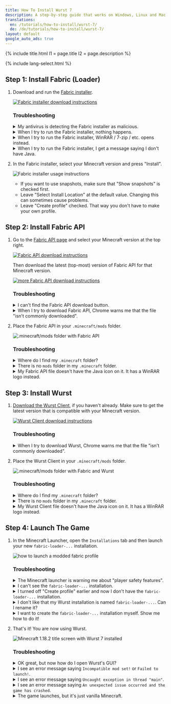 ```yaml
---
title: How To Install Wurst 7
description: A step-by-step guide that works on Windows, Linux and Mac!
translations:
  en: /tutorials/how-to-install/wurst-7/
  de: /de/tutorials/how-to-install/wurst-7/
layout: default
google_auto_ads: true
---
```

{% include title.html l1 = page.title l2 = page.description %}

<div id="fabric-loader" class="padding20 no-padding-left no-padding-right bg-grayLighter">
	<div class="container">
        {% include lang-select.html %}
		<h2 class="text-normal">Step 1: Install Fabric (Loader)</h2>
        <ol class="step-list">
            <li>
                <p>
                    Download and run the <a href="https://fabricmc.net/use/installer/" target="_blank" rel="nofollow">Fabric installer</a>.
                </p>
                <p>
                    <a href="https://fabricmc.net/use/installer/" target="_blank" rel="nofollow">
                        <img src="https://wiki.wurstclient.net/_media/install_fabric_download.webp" alt="Fabric installer download instructions">
                    </a>
                </p>
                <h3>Troubleshooting</h3>
                <details class="padding5">
                    <summary>My antivirus is detecting the Fabric installer as malicious.</summary>
                    <p>
                        This can happen with the Fabric installer "for Windows" (the .exe version), but it's almost certainly a false positive. You can either ignore the warning or use the Universal/.jar version of the Fabric installer, which does not have this problem.
                    </p>
                </details>
                <details class="padding5">
                    <summary>When I try to run the Fabric installer, nothing happens.</summary>
                    <p>
                        This can happen when you don't have Java installed. Here is a <a href="https://www.youtube.com/watch?v=Wv0vPUwitJs" target="_blank" rel="nofollow">video on how to install Java</a>.
                    </p>
                    <p>
                        (The author of the video cannot help you with Wurst-related questions. If you need help, <a href="/contact">contact me</a> instead.)
                    </p>
                </details>
                <details class="padding5">
                    <summary>When I try to run the Fabric installer, WinRAR / 7-zip / etc. opens instead.</summary>
                    <p>
                        This means your computer is configured to open .jar files with that other program instead of using Java.
                        There is a setting in Windows called "Choose default apps by file type" that lets you change this.
                    </p>
                    <p>
                        Alternatively, you can also use "right click" > "open with" to open the file with Java, like so:<br>
                    </p>
                    <p>
                        <img src="https://wiki.wurstclient.net/_media/install_fabric_run_with_java.webp" alt="how to run the Fabric installer with Java">
                        <ul>
                            <li>If you don't see Java in the list, select "Choose another app" at the bottom.</li>
                            <li>Depending on your system, you will see either "Java(TM)&nbsp;Platform&nbsp;SE&nbsp;binary", "OpenJDK&nbsp;Platform&nbsp;binary", or both. It doesn't matter which one you use.</li>
                            <li>If you can't find Java at all, you need to <a href="https://www.youtube.com/watch?v=Wv0vPUwitJs" target="_blank" rel="nofollow">install Java</a> first.<br>
                            (The author of the video cannot help you with Wurst-related questions. If you need help, <a href="/contact">contact me</a> instead.)</li>
                        </ul>
                    </p>
                </details>
                <details class="padding5">
                    <summary>When I try to run the Fabric installer, I get a message saying I don't have Java.</summary>
                    <p>
                        Unsurprisingly, this means you don't have Java installed. Here is a <a href="https://www.youtube.com/watch?v=Wv0vPUwitJs" target="_blank" rel="nofollow">video on how to install Java</a>.
                    </p>
                    <p>
                        (The author of the video cannot help you with Wurst-related questions. If you need help, <a href="/contact">contact me</a> instead.)
                    </p>
                </details>
            </li>
            <div class="padding5 no-padding-left no-padding-right"></div>
            <li>
                <p>
                    In the Fabric installer, select your Minecraft version and press "Install".
                </p>
                <p>
                    <img src="https://wiki.wurstclient.net/_media/install_use_fabric_installer.webp" alt="Fabric installer usage instructions">
                </p>
                <p>
                    <ul>
                        <li>If you want to use snapshots, make sure that "Show snapshots" is checked first.</li>
                        <li>Leave "Select Install Location" at the default value. Changing this can sometimes cause problems.</li>
                        <li>Leave "Create profile" checked. That way you don't have to make your own profile.</li>
                    </ul>
                </p>
            </li>
        </ol>
	</div>
</div>

<div id="fabric-api" class="padding20 no-padding-left no-padding-right">
	<div class="container">
		<h2 class="text-normal">Step 2: Install Fabric API</h2>
        <ol class="step-list">
            <li>
                <p>
                    Go to the <a href="https://www.curseforge.com/minecraft/mc-mods/fabric-api/files/all" target="_blank" rel="nofollow">Fabric API page</a> and select your Minecraft version at the top right.
                </p>
                <p>
                    <a href="https://www.curseforge.com/minecraft/mc-mods/fabric-api/files/all" target="_blank" rel="nofollow">
                        <img src="https://wiki.wurstclient.net/_media/install_fabric_api_version.webp" alt="Fabric API download instructions">
                    </a>
                </p>
                <p>
                    Then download the latest (top-most) version of Fabric API for that Minecraft version.
                </p>
                <p>
                    <a href="https://www.curseforge.com/minecraft/mc-mods/fabric-api/files/all" target="_blank" rel="nofollow">
                        <img src="https://wiki.wurstclient.net/_media/install_fabric_api_version_2.webp" alt="more Fabric API download instructions">
                    </a>
                </p>
                <h3>Troubleshooting</h3>
                <details class="padding5">
                    <summary>I can't find the Fabric API download button.</summary>
                    <p>
                        Ahem...
                    </p>
                    <p>
                        <img src="https://wiki.wurstclient.net/_media/install_fabric_api_download_button.webp" alt="lots of arrows pointing at the Fabric API download button :)">
                    </p>
                </details>
                <details class="padding5">
                    <summary>When I try to download Fabric API, Chrome warns me that the file "isn't commonly downloaded".</summary>
                    <p>
                        This can happen when a new version has just been released.
                        It just means that you're one of the first people to download that specific version of Fabric API.
                        You can safely ignore this warning and download the file anyways.
                    </p>
                </details>
            </li>
            <div class="padding5 no-padding-left no-padding-right"></div>
            <li>
                <p>
                    Place the Fabric API in your <code>.minecraft/mods</code> folder.
                </p>
                <p>
                    <img src="https://wiki.wurstclient.net/_media/install_fabric_api_mods_folder.webp" alt=".minecraft/mods folder with Fabric API">
                </p>
                <h3>Troubleshooting</h3>
                <details class="padding5">
                    <summary>Where do I find my <code>.minecraft</code> folder?</summary>
                    <p>
                        <b>Windows:</b> Open your Windows Explorer and type <code>%appdata%/.minecraft</code> into the address bar.<br>
                        (Alternatively you can press Win+R and type in the same thing.)
                    </p>
                    <p>
                        <b>Linux:</b> Open your File Explorer and type <code>~/.minecraft</code> into the address bar.
                    </p>
                    <p>
                        <b>Mac:</b> Open your Finder and type <code>~/Library/Application Support/minecraft</code> into the address bar.
                    </p>
                </details>
                <details class="padding5">
                    <summary>There is no <code>mods</code> folder in my <code>.minecraft</code> folder.</summary>
                    <p>
                        No problem, just create the folder manually. Make sure you name it exactly <code>mods</code> (all lowercase).
                    </p>
                </details>
                <details class="padding5">
                    <summary>My Fabric API file doesn't have the Java icon on it. It has a WinRAR logo instead.</summary>
                    <p>
                        Check the file extension. As long as it ends with <code>.jar</code>, everything is fine.
                        It simply means that your computer is configured to open .jar files with WinRAR instead of Java.
                    </p>
                    <p>
                        It doesn't matter for the Fabric API, since it's still a .jar file and will still work,
                        but if you want to fix it there is a setting in Windows called "Choose default apps by file type" that lets you change this.
                    </p>
                </details>
            </li>
        </ol>
	</div>
</div>

<div id="wurst" class="padding20 no-padding-left no-padding-right bg-grayLighter">
	<div class="container">
		<h2 class="text-normal">Step 3: Install Wurst</h2>
        <ol class="step-list">
            <li>
                <p>
                    <a href="/download/" target="_blank">Download the Wurst Client</a>, if you haven't already.
                    Make sure to get the latest version that is compatible with your Minecraft version.
                </p>
                <p>
                    <a href="/download/" target="_blank">
                        <img src="https://wiki.wurstclient.net/_media/install_wurst_download.webp" alt="Wurst Client download instructions">
                    </a>
                </p>
                <h3>Troubleshooting</h3>
                <details class="padding5">
                    <summary>When I try to download Wurst, Chrome warns me that the file "isn't commonly downloaded".</summary>
                    <p>
                        This can happen when a new version has just been released.
                        It just means that you're one of the first people to download that specific version of Wurst.
                        You can safely ignore this warning and download the file anyways.
                    </p>
                </details>
            </li>
            <div class="padding5 no-padding-left no-padding-right"></div>
            <li>
                <p>
                    Place the Wurst Client in your <code>.minecraft/mods</code> folder.
                </p>
                <p>
                    <img src="https://wiki.wurstclient.net/_media/install_wurst_mods_folder.webp" alt=".minecraft/mods folder with Fabric and Wurst">
                </p>
                <h3>Troubleshooting</h3>
                <details class="padding5">
                    <summary>Where do I find my <code>.minecraft</code> folder?</summary>
                    <p>
                        <b>Windows:</b> Open your Windows Explorer and type <code>%appdata%/.minecraft</code> into the address bar.<br>
                        (Alternatively you can press Win+R and type in the same thing.)
                    </p>
                    <p>
                        <b>Linux:</b> Open your File Explorer and type <code>~/.minecraft</code> into the address bar.
                    </p>
                    <p>
                        <b>Mac:</b> Open your Finder and type <code>~/Library/Application Support/minecraft</code> into the address bar.
                    </p>
                </details>
                <details class="padding5">
                    <summary>There is no <code>mods</code> folder in my <code>.minecraft</code> folder.</summary>
                    <p>
                        You have skipped the previous step. You should <a href="#fabric-api">go back to step 2</a> and install the Fabric API first.
                    </p>
                </details>
                <details class="padding5">
                    <summary>My Wurst Client file doesn't have the Java icon on it. It has a WinRAR logo instead.</summary>
                    <p>
                        Check the file extension. As long as it ends with <code>.jar</code>, everything is fine.
                        It simply means that your computer is configured to open .jar files with WinRAR instead of Java.
                    </p>
                    <p>
                        It doesn't matter for this file, since it's still a .jar file and will still work,
                        but if you want to fix it there is a setting in Windows called "Choose default apps by file type" that lets you change this.
                    </p>
                </details>
            </li>
        </ol>
	</div>
</div>

<div id="launch" class="padding20 no-padding-left no-padding-right">
	<div class="container">
		<h2 class="text-normal">Step 4: Launch The Game</h2>
        <ol class="step-list">
            <li>
                <p>
                    In the Minecraft Launcher, open the <code>Installations</code> tab and then launch your new <code>fabric-loader-...</code> installation.
                </p>
                <p>
                    <img src="https://wiki.wurstclient.net/_media/install_press_play.webp" alt="how to launch a modded fabric profile">
                </p>
                <h3>Troubleshooting</h3>
                <details class="padding5">
                    <summary>The Minecraft launcher is warning me about "player safety features".</summary>
                    <p>
                        This is normal, unfortunately. Microsoft has decided to try and scare people away from modding by adding these "player safety" warnings to all modded installations.
                    </p>
                    <p>
                        <a href="https://twitter.com/Wurst_Imperium/status/1353927165012811776" target="_blank">These warnings are complete nonsense and have nothing to do with actual safety!</a>
                    </p>
                    <p>
                        You can safely disable these warnings and launch the game.
                    </p>
                    <p>
                        <img src="https://wiki.wurstclient.net/_media/install_safety_nonsense.webp" alt="how to disable the Minecraft launcher's incredibly stupid 'player safety' warning">
                    </p>
                    <p>
                        Or alternatively, switch to a <a href="https://multimc.org/" target="_blank">better launcher</a> that respects your freedom and doesn't lie about safety.
                    </p>
                </details>
                <details class="padding5">
                    <summary>I can't see the <code>fabric-loader-...</code> installation.</summary>
                    <p>
                        First make sure that the "Modded" checkbox is enabled. Modded installations like Fabric are invisible without it.
                    </p>
                    <p>
                        <img src="https://wiki.wurstclient.net/_media/install_modded_checkbox.webp" alt='where to find the "modded" checkbox in the Minecraft launcher'>
                    </p>
                    <p>
                        If you already had the Minecraft launcher open while you were installing Fabric (Loader), it is possible that you need to restart the Minecraft Launcher to make it "realize" that there is a new installation.
                    </p>
                    <p>
                        If none of that helps, you probably don't have the installation. You can either <a href="#create-profile-automatically">run the Fabric installer again</a>, or <a href="#create-profile-manually">create the installation manually</a>.
                    </p>
                </details>
                <details class="padding5">
                    <summary id="create-profile-automatically">I turned off "Create profile" earlier and now I don't have the <code>fabric-loader-...</code> installation.</summary>
                    <p>
                        Simply run the Fabric installer again, just like you did in <a href="#fabric-loader">step 1</a>.
                        Select the same version as before, but this time make sure that "Create profile" is enabled, and then press "Install".
                        The installer won't complain that you already did this.
                    </p>
                    <p>
                        <img src="https://wiki.wurstclient.net/_media/install_use_fabric_installer.webp" alt="Fabric installer usage instructions">
                    </p>
                </details>
                <details class="padding5">
                    <summary>I don't like that my Wurst installation is named <code>fabric-loader-...</code>. Can I rename it?</summary>
                    <p>
                        Yes. You can even change the icon if you want.
                    </p>
                </details>
                <details class="padding5">
                    <summary id="create-profile-manually">I want to create the <code>fabric-loader-...</code> installation myself. Show me how to do it!</summary>
                    <p>
                        First press the "New installation" button.
                    </p>
                    <p>
                        <img src="https://wiki.wurstclient.net/_media/install_new_profile.webp" alt='where to find the "new installation" button in the Minecraft launcher'>
                    </p>
                    <p>
                        Then change <code>VERSION</code> to <code>release fabric-loader-...</code>. You can also customize the installation's name and icon if you like. When done, press "Create" to save your installation.
                    </p>
                    <p>
                        <b>WARNING:</b> Don't touch the <code>GAME DIRECTORY</code> option unless you know what you're doing!
                    </p>
                    <p>
                        <img src="https://wiki.wurstclient.net/_media/install_manual_profile_settings.webp" alt="how to manually create a Fabric Loader installation in the Minecraft launcher">
                    </p>
                    <div style="padding-left: 0.625rem;border-left: 1px #ccc solid;">
                        <h4>Meta-Troubleshooting (because manual installations can get complicated)</h4>
                        <details class="padding5">
                            <summary>I see multiple <code>release fabric-loader-...</code> options and I don't know which one to choose.</summary>
                            <p>
                                Okay, let me explain to you how these versions work. If you look closely, you will see that there are two versions after the <code>fabric-loader-</code> part, separated by a dash. The first one is the Fabric Loader version itself, the second one is the Minecraft version that it's for.
                            </p>
                            <p>
                                The Minecraft version is the part that matters. If this is wrong, your installation won't launch.
                            </p>
                            <p>
                                <img src="https://wiki.wurstclient.net/_media/install_loader_version.webp" alt="how to read a Fabric Loader version">
                            </p>
                            <p>
                                Now with that knowledge, choose any <code>release fabric-loader-...</code> option for the Minecraft version you plan to use. (I'm using Minecraft 1.18.2 in the above example.)
                            </p>
                        </details>
                        <details class="padding5">
                            <summary>I don't see a <code>release fabric-loader-...</code> option for my Minecraft version.</summary>
                            <p>
                                Try restarting your Minecraft launcher.
                                If that doesn't fix it, you forgot to install Fabric (Loader) and should go back to <a href="#fabric-loader">step 1</a>.
                            </p>
                        </details>
                    </div>
                </details>
            </li>
            <div class="padding5 no-padding-left no-padding-right"></div>
            <li>
                <p>
                    That's it! You are now using Wurst.
                </p>
                <p>
                    <img src="https://wiki.wurstclient.net/_media/install_successful_launch.webp" alt="Minecraft 1.18.2 title screen with Wurst 7 installed">
                </p>
                <h3>Troubleshooting</h3>
                <details class="padding5">
                    <summary id="open-gui">OK great, but now how do I open Wurst's GUI?</summary>
                    <p>
                        Wurst actually has three different GUIs that you can choose from:
                    </p>
                    <p>
                        <img src="https://wiki.wurstclient.net/_media/gui_keybinds.webp" alt="visualization of Wurst's GUI keybinds" title="Thanks to keyboard-layout-editor.com for this image!">
                    </p>
                    <ul>
                        <li>
                            <p>The GUI with the litte windows is called <a href="https://wiki.wurstclient.net/clickgui">ClickGUI</a> and opens with Right CTRL by default.</p>
                        </li>
                        <li>
                            <p>The GUI with the search bar at the top is called <a href="https://wiki.wurstclient.net/navigator">Navigator</a> and opens with Right Shift by default.</p>
                        </li>
                        <li>
                            <p>There is also a TabGUI, which I wouldn't recommend for beginners and does not open with a keybind by default. You can read more about it <a href="https://wiki.wurstclient.net/tabgui">here</a>.</p>
                        </li>
                    </ul>
                    <p>
                        Keep in mind you cannot open Wurst's GUI directly from the title screen. It only works while playing on a server or in a singleplayer world.
                        If it still doesn't work there, double-check if Wurst is actually running or if it's <a href="#still-launches-vanilla">just vanilla Minecraft</a>.
                    </p>
                    <p>
                        You might also want to look at this list of <a href="https://wiki.wurstclient.net/keybinds#default_keybinds" target="_blank">all default keybinds</a> and <a href="https://wiki.wurstclient.net/cmd/binds" target="blank">how to customize your keybinds</a>.
                    </p>
                </details>
                <details class="padding5">
                    <summary id="launch-fabric-error">I see an error message saying <code>Incompatible mod set!</code> or <code>Failed to launch!</code>.</summary>
                    <p>
                        Generally speaking, this means you didn't follow the tutorial properly.
                        Fabric's error messages are usually really good at explaining what's wrong and the "potential" solution that it gives you is almost always the correct solution.
                        You should absolutely just follow the instructions listed in the error message.
                    </p>
                    <p>
                        But, *sigh* since I know some of you won't be satisfied with that answer, here is a list of common error messages / solutions and what they mean:
                    </p>
                    <div style="padding-left: 0.625rem;border-left: 1px #ccc solid;">
                        <h4>Meta-Troubleshooting (because some people seemingly can't read)</h4>
                        <details class="padding5">
                            <summary><code>Install fabric, version X or later.</code></summary>
                            <p>
                                This is talking about Fabric API, not Fabric Loader!
                            </p>
                            <p>
                                If you see a message like this, you skipped step 2.
                                You should <a href="#fabric-api">go back to step 2</a> and install the Fabric API.
                            </p>
                            <p>
                                <img src="https://wiki.wurstclient.net/_media/install_error_missing_fabric_api.webp" alt="the error you get when you forget to install Fabric API">
                            </p>
                        </details>
                        <details class="padding5">
                            <summary><code>Replace mod fabric X with version Y or later.</code></summary>
                            <p>
                                This is talking about Fabric API, not Fabric Loader!
                            </p>
                            <p>
                                <img src="https://wiki.wurstclient.net/_media/install_error_wrong_fabric_api.webp" alt="the error you get when you install the wrong version of Fabric API">
                            </p>
                            <p>
                                If you see a message like this, you installed the wrong version of Fabric API.
                                You should remove your current Fabric API file from the mods folder, <a href="#fabric-api">go back to step 2</a> and this time pay close attention to the instructions.
                            </p>
                            <p>
                                Step 2 shows you exactly how to find the correct Fabric API version.
                            </p>
                        </details>
                        <details class="padding5">
                            <summary><code>Replace minecraft X with version Y.</code></summary>
                            <p>
                                If you see a message like this, you either launched the wrong <code>fabric-loader-...</code> installation (if you have multiple), or selected the wrong Minecraft version in the Fabric installer.
                            </p>
                            <p>
                                <img src="https://wiki.wurstclient.net/_media/install_error_wrong_minecraft_version.webp" alt="the error you get when you use the wrong Minecraft version with your Wurst installation">
                            </p>
                            <p>
                                You should first go back to the Minecraft launcher and double-check which installation you just launched.
                            </p>
                            <p>
                                If you don't have a <code>fabric-loader-...</code> installation for the correct Minecraft version, <a href="#fabric-loader">run the Fabric installer again</a> and this time pay close attention to select the Minecraft version you actually want to use.
                            </p>
                            <p>
                                After doing this, you will have multiple <code>fabric-loader-...</code> installations in your Minecraft Launcher.
                                Make sure to select the correct one so you don't get the same error again.
                            </p>
                        </details>
                        <details class="padding5">
                            <summary><code>Replace mod fabricloader X with version Y.</code></summary>
                            <p>
                                If you see a message like this, you either launched the wrong <code>fabric-loader-...</code> installation (if you have multiple), or you selected an older Fabric Loader version in the Fabric installer.
                            </p>
                            <p>
                                <img src="https://wiki.wurstclient.net/_media/install_error_wrong_fabric_loader.webp" alt="the error you get when you use the wrong Fabric Loader version with your Wurst installation">
                            </p>
                            <p>
                                You should first go back to the Minecraft launcher and double-check which installation you just launched.
                            </p>
                            <p>
                                If you don't have a <code>fabric-loader-...</code> installation with an up-to-date Fabric Loader version, <a href="#fabric-loader">run the Fabric installer again</a> and make sure to leave the "Loader Version" at its default value.
                            </p>
                            <p>
                                There is generally no good reason to use anything else than the latest version of Fabric Loader (which is selected by default).
                            </p>
                        </details>
                    </div>
                </details>
                <details class="padding5">
                    <summary id="launch-error-sources">I see an error message saying <code>Uncaught exception in thread "main"</code>.</summary>
                    <p>
                        Generally speaking, this means you didn't follow the tutorial properly.
                    </p>
                    <p>
                        <img src="https://wiki.wurstclient.net/_media/install_error_wurst_sources.webp" alt="the error you get when you put raw source code into your mods folder">
                    </p>
                    <p>
                        If the error message contains <code>MixinApplyError: Mixin ... from mod [wurst] FAILED during PREPARE</code>, then you have placed the "-sources.jar" file in your mods folder instead of using the normal, compiled version of Wurst.
                    </p>
                    <p>
                        <img src="https://wiki.wurstclient.net/_media/install_error_wurst_sources_folder.webp" alt=".minecraft/mods folder with the source code of Wurst, which will not work">
                    </p>
                    <p>
                        You should <a href="#wurst">go back to step 3</a> and install the normal, compiled version of Wurst without any "sources" or "dev" at the end.
                        <a href="https://forms.gle/zgvde4m1TBpDM9Vq8" target="_blank">Also, I have some questions for you...</a>
                    </p>
                </details>
                <details class="padding5">
                    <summary id="launch-just-crashes">I see an error message saying <code>An unexpected issue occurred and the game has crashed</code>.</summary>
                    <p>
                        Like "Incompatible mod set!", this error message usually means that you didn't follow the tutorial properly.
                        Unfortunately the official Minecraft launcher sucks at providing useful error messages, so the usual "Exit Code: 1" can mean almost anything.
                    </p>
                    <p>
                        <img src="https://wiki.wurstclient.net/_media/install_error_generic_crash.webp" alt="the Minecraft launcher's useless error message">
                    </p>
                    <p>
                        A common cause of this error is that you installed a version of Wurst that is not compatible with your Minecraft version.
                    </p>
                    <p>
                        Double-check which Wurst version is in your mods folder (the "MC" part indicates which Minecraft version it's intended for) and <a href="#wurst">go back to step 3</a> if it's the wrong version.
                    </p>
                    <p>
                        <img src="https://wiki.wurstclient.net/_media/install_error_wrong_wurst_version.webp" alt="an example of using the wrong Wurst version (MC1.16.5) in a Minecraft 1.18.2 installation">
                    </p>
                    <p>
                        Another possible cause is that you selected a very old version of Fabric Loader in the Fabric installer.
                    </p>
                    <p>
                        There is generally no good reason to use anything else than the latest version of Fabric Loader (which is selected by default).
                        You should <a href="#fabric-loader">go back to step 1</a> and this time leave the "Loader Version" at its default value.
                    </p>
                    <p>
                        <img src="https://wiki.wurstclient.net/_media/install_error_very_old_fabric_loader.webp" alt="an example of a very old Fabric Loader version that will crash a Minecraft 1.18.2 installation">
                    </p>
                    <p>
                        If all of your mod versions and Fabric Loader are correct but the game is still crashing, it is possible that you have found a bug.
                        Unfortunately it seems like the official Minecraft launcher no longer gives you access to crash report files.
                    </p>
                    <p>
                        Try to get a copy of the stack trace (maybe in the log files?) or see if the same crash also happens with a launcher that doesn't disable crash report files.
                    </p>
                </details>
                <details class="padding5">
                    <summary id="still-launches-vanilla">The game launches, but it's just vanilla Minecraft.</summary>
                    <p>
                        Look closely. Is it really vanilla or is it Fabric without Wurst? You will see "Fabric (Modded)" at the bottom if it's Fabric.
                    </p>
                    <p>
                        <img src="https://wiki.wurstclient.net/_media/install_error_fabric_without_wurst.webp" alt="a Minecraft 1.18.2 installation with Fabric, but without Wurst">
                    </p>
                    <div style="padding-left: 0.625rem;border-left: 1px #ccc solid;">
                        <details class="padding5">
                            <summary>It's just vanilla Minecraft.</summary>
                            <p>
                                Most likely, you simply launched the wrong installation.
                                You should go back to the Minecraft launcher and double-check which installation you just launched.
                            </p>
                        </details>
                        <details class="padding5">
                            <summary>It's Fabric, but without Wurst.</summary>
                            <p>
                                Most likely, you placed your <code>mods</code> folder in the wrong location.
                                Make sure that the folder is called exactly <code>mods</code> and that its location is exactly as follows:
                            </p>
                            <p>
                                <b>Windows:</b> <code>C:\Users\YourName\AppData\Roaming\.minecraft\mods</code>
                            </p>
                            <p>
                                <b>Linux:</b> <code>/home/YourName/.minecraft/mods</code>
                            </p>
                            <p>
                                <b>Mac:</b> <code>/home/YourName/Library/Application Support/minecraft/mods</code>
                            </p>
                            <p>
                                If the folder name and location are correct but you still have this issue, you probably changed the the <code>GAME DIRECTORY</code> option in your <code>fabric-loader-...</code> installation.
                            </p>
                            <p>
                                <img src="https://wiki.wurstclient.net/_media/install_error_wrong_game_directory.webp" alt="example of a changed game directory that can prevent Fabric from finding your mods">
                            </p>
                            <p>
                                You should go back to the Minecraft launcher, edit your installation and change <code>GAME DIRECTORY</code> back to its default value.
                            </p>
                        </details>
                    </div>
                </details>
            </li>
        </ol>
	</div>
</div>
